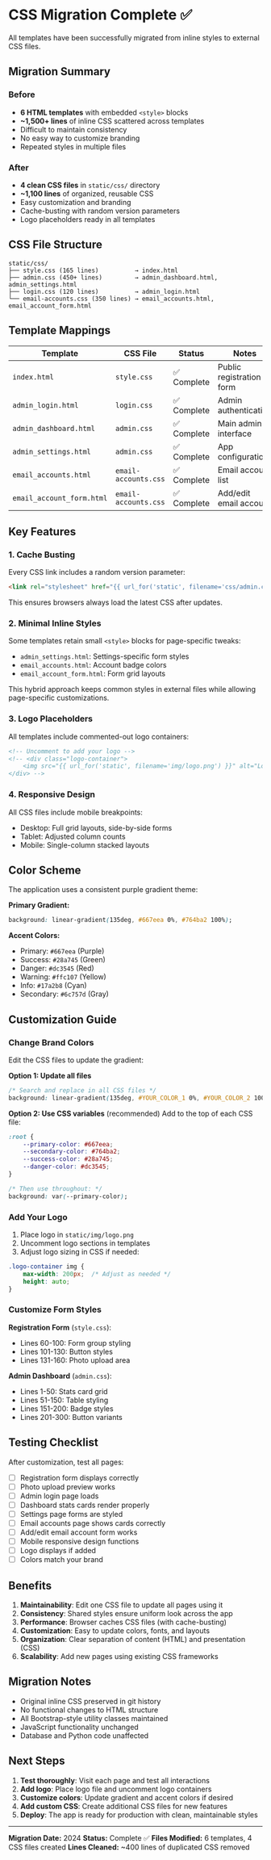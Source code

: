 # CSS Migration Complete ✅

All templates have been successfully migrated from inline styles to external CSS files.

## Migration Summary

### Before
- **6 HTML templates** with embedded `<style>` blocks
- **~1,500+ lines** of inline CSS scattered across templates
- Difficult to maintain consistency
- No easy way to customize branding
- Repeated styles in multiple files

### After
- **4 clean CSS files** in `static/css/` directory
- **~1,100 lines** of organized, reusable CSS
- Easy customization and branding
- Cache-busting with random version parameters
- Logo placeholders ready in all templates

## CSS File Structure

```
static/css/
├── style.css (165 lines)          → index.html
├── admin.css (450+ lines)         → admin_dashboard.html, admin_settings.html  
├── login.css (120 lines)          → admin_login.html
└── email-accounts.css (350 lines) → email_accounts.html, email_account_form.html
```

## Template Mappings

| Template | CSS File | Status | Notes |
|----------|----------|--------|-------|
| `index.html` | `style.css` | ✅ Complete | Public registration form |
| `admin_login.html` | `login.css` | ✅ Complete | Admin authentication |
| `admin_dashboard.html` | `admin.css` | ✅ Complete | Main admin interface |
| `admin_settings.html` | `admin.css` | ✅ Complete | App configuration |
| `email_accounts.html` | `email-accounts.css` | ✅ Complete | Email account list |
| `email_account_form.html` | `email-accounts.css` | ✅ Complete | Add/edit email account |

## Key Features

### 1. Cache Busting
Every CSS link includes a random version parameter:
```html
<link rel="stylesheet" href="{{ url_for('static', filename='css/admin.css') }}?v={{ range(1, 10000) | random }}">
```
This ensures browsers always load the latest CSS after updates.

### 2. Minimal Inline Styles
Some templates retain small `<style>` blocks for page-specific tweaks:
- `admin_settings.html`: Settings-specific form styles
- `email_accounts.html`: Account badge colors
- `email_account_form.html`: Form grid layouts

This hybrid approach keeps common styles in external files while allowing page-specific customizations.

### 3. Logo Placeholders
All templates include commented-out logo containers:
```html
<!-- Uncomment to add your logo -->
<!-- <div class="logo-container">
    <img src="{{ url_for('static', filename='img/logo.png') }}" alt="Logo">
</div> -->
```

### 4. Responsive Design
All CSS files include mobile breakpoints:
- Desktop: Full grid layouts, side-by-side forms
- Tablet: Adjusted column counts
- Mobile: Single-column stacked layouts

## Color Scheme

The application uses a consistent purple gradient theme:

**Primary Gradient:**
```css
background: linear-gradient(135deg, #667eea 0%, #764ba2 100%);
```

**Accent Colors:**
- Primary: `#667eea` (Purple)
- Success: `#28a745` (Green)
- Danger: `#dc3545` (Red)
- Warning: `#ffc107` (Yellow)
- Info: `#17a2b8` (Cyan)
- Secondary: `#6c757d` (Gray)

## Customization Guide

### Change Brand Colors

Edit the CSS files to update the gradient:

**Option 1: Update all files**
```css
/* Search and replace in all CSS files */
background: linear-gradient(135deg, #YOUR_COLOR_1 0%, #YOUR_COLOR_2 100%);
```

**Option 2: Use CSS variables** (recommended)
Add to the top of each CSS file:
```css
:root {
    --primary-color: #667eea;
    --secondary-color: #764ba2;
    --success-color: #28a745;
    --danger-color: #dc3545;
}

/* Then use throughout: */
background: var(--primary-color);
```

### Add Your Logo

1. Place logo in `static/img/logo.png`
2. Uncomment logo sections in templates
3. Adjust logo sizing in CSS if needed:

```css
.logo-container img {
    max-width: 200px;  /* Adjust as needed */
    height: auto;
}
```

### Customize Form Styles

**Registration Form** (`style.css`):
- Lines 60-100: Form group styling
- Lines 101-130: Button styles
- Lines 131-160: Photo upload area

**Admin Dashboard** (`admin.css`):
- Lines 1-50: Stats card grid
- Lines 51-150: Table styling
- Lines 151-200: Badge styles
- Lines 201-300: Button variants

## Testing Checklist

After customization, test all pages:

- [ ] Registration form displays correctly
- [ ] Photo upload preview works
- [ ] Admin login page loads
- [ ] Dashboard stats cards render properly
- [ ] Settings page forms are styled
- [ ] Email accounts page shows cards correctly
- [ ] Add/edit email account form works
- [ ] Mobile responsive design functions
- [ ] Logo displays if added
- [ ] Colors match your brand

## Benefits

1. **Maintainability**: Edit one CSS file to update all pages using it
2. **Consistency**: Shared styles ensure uniform look across the app
3. **Performance**: Browser caches CSS files (with cache-busting)
4. **Customization**: Easy to update colors, fonts, and layouts
5. **Organization**: Clear separation of content (HTML) and presentation (CSS)
6. **Scalability**: Add new pages using existing CSS frameworks

## Migration Notes

- Original inline CSS preserved in git history
- No functional changes to HTML structure
- All Bootstrap-style utility classes maintained
- JavaScript functionality unchanged
- Database and Python code unaffected

## Next Steps

1. **Test thoroughly**: Visit each page and test all interactions
2. **Add logo**: Place logo file and uncomment logo containers
3. **Customize colors**: Update gradient and accent colors if desired
4. **Add custom CSS**: Create additional CSS files for new features
5. **Deploy**: The app is ready for production with clean, maintainable styles

---

**Migration Date:** 2024
**Status:** Complete ✅
**Files Modified:** 6 templates, 4 CSS files created
**Lines Cleaned:** ~400 lines of duplicated CSS removed

